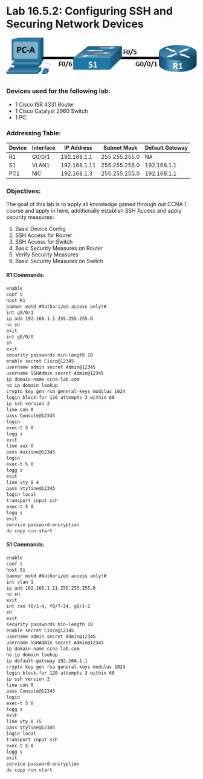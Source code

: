 # Lab 16.5.2: Configuring SSH and Securing Network Devices

![Topology](Pasted%20image%2020250624161836.png)
### Devices used for the following lab:
- 1 Cisco ISR 4331 Router
- 1 Cisco Catalyst 2960 Switch
- 1 PC

### Addressing Table:
| Device | Interface | IP Address   | Subnet Mask   | Default Gateway |
| ------ | --------- | ------------ | ------------- | --------------- |
| R1     | G0/0/1    | 192.168.1.1  | 255.255.255.0 | NA              |
| S1     | VLAN1     | 192.168.1.11 | 255.255.255.0 | 192.168.1.1     |
| PC1    | NIC       | 192.168.1.3  | 255.255.255.0 | 192.168.1.1     |

### Objectives:
The goal of this lab is to apply all knowledge gained through out CCNA 1 course and apply in here, additionally establish SSH Access and apply security measures:
1. Basic Device Config
2. SSH Access for Router
3. SSH Access for Switch
4. Basic Security Measures on Router
5. Verify Security Measures
6. Basic Security Measures on Switch

#### R1 Commands:
```ios
enable
conf t
host R1
banner motd #Authorized access only!#
int g0/0/1
ip add 192.168.1.1 255.255.255.0
no sh
exit
int g0/0/0
sh
exit
security passwords min-length 10
enable secret Cisco@12345
username admin secret Admin@12345
username SSHAdmin secret Admin@12345
ip domain-name ccna-lab.com
no ip domain lookup
crypto key gen rsa general-keys modulus 1024
login block-for 120 attempts 3 within 60
ip ssh version 2
line con 0
pass Console@12345
login
exec-t 5 0
logg s
exit
line aux 0
pass Auxline@12345
login
exec-t 5 0
logg s
exit
line vty 0 4
pass Vtyline@12345
login local
transport input ssh
exec-t 5 0
logg s
exit
service password-encryption
do copy run start
```

#### S1 Commands:
```ios
enable
conf t
host S1
banner motd #Authorized access only!#
int vlan 1
ip add 192.168.1.11 255.255.255.0
no sh
exit
int ran f0/1-4, f0/7-24, g0/1-2
sh
exit
security passwords min-length 10
enable secret Cisco@12345
username admin secret Admin@12345
username SSHAdmin secret Admin@12345
ip domain-name ccna-lab.com
no ip domain lookup
ip default-gateway 192.168.1.1
crypto key gen rsa general-keys modulus 1024
login block-for 120 attempts 3 within 60
ip ssh version 2
line con 0
pass Console@12345
login
exec-t 5 0
logg s
exit
line vty 0 15
pass Vtyline@12345
login local
transport input ssh
exec-t 5 0
logg s
exit
service password-encryption
do copy run start
```
